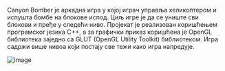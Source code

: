 Canyon Bomber је аркадна игра у којој играч управља хеликоптером и испушта бомбе на блокове испод. Циљ игре је да се униште сви блокови и пређе у следећи ниво. 
Пројекат је реализован коришћењем програмског језика C++, а за графички приказ коришћена је OpenGL библиотека заједно са GLUT (OpenGL Utility Toolkit) библиотеком. 
Игра садржи више нивоа који постају све тежи како игра напредује.

![image](https://github.com/user-attachments/assets/e6e611a4-2ade-4e87-8ea1-ee7414ab86dc)
